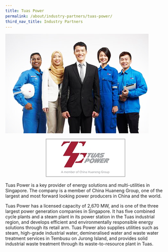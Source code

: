 ```yaml
---
title: Tuas Power
permalink: /about/industry-partners/tuas-power/
third_nav_title: Industry Partners
---
```

<img src="/images/careers/industry-partners/tuas_power_generation_large.jpg" alt="Tuas Power" style="width: 450px; height: 312px;" /><br/>

<div style="text-align: center;">
    <a href="https://www.tuaspower.com.sg" target="_blank"><img alt="Tuas Power" src="/images/common/partner-logos/tuas_power.jpg" style="width: 250px; height: 120px;"></a>
</div>

Tuas Power is a key provider of energy solutions and multi-utilities in Singapore. The company is a member of China Huaneng Group, one of the largest and most forward looking power producers in China and the world.

Tuas Power has a licensed capacity of 2,670 MW, and is one of the three largest power generation companies in Singapore. It has five combined cycle plants and a steam plant in its power station in the Tuas industrial region, and develops efficient and environmentally responsible energy solutions through its retail arm.  Tuas Power also supplies utilities such as steam, high-grade industrial water, demineralised water and waste water treatment services in Tembusu on Jurong Island, and provides solid industrial waste treatment through its waste-to-resource plant in Tuas.
